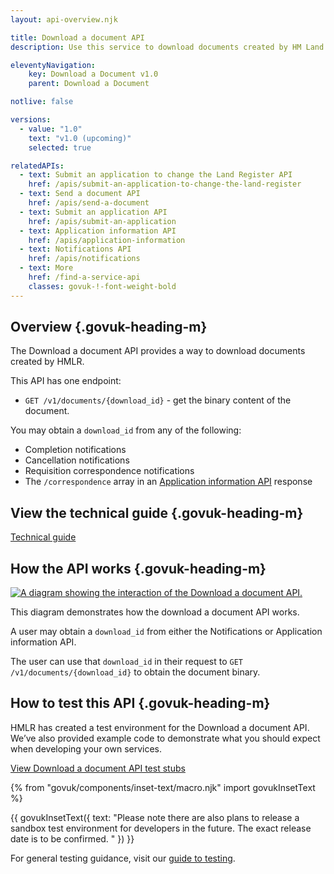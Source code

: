 ```yaml
---
layout: api-overview.njk

title: Download a document API
description: Use this service to download documents created by HM Land Registry.

eleventyNavigation:
    key: Download a Document v1.0
    parent: Download a Document

notlive: false

versions:
  - value: "1.0"
    text: "v1.0 (upcoming)"
    selected: true

relatedAPIs:
  - text: Submit an application to change the Land Register API
    href: /apis/submit-an-application-to-change-the-land-register 
  - text: Send a document API
    href: /apis/send-a-document
  - text: Submit an application API
    href: /apis/submit-an-application
  - text: Application information API
    href: /apis/application-information
  - text: Notifications API
    href: /apis/notifications
  - text: More
    href: /find-a-service-api
    classes: govuk-!-font-weight-bold
---
```


## Overview {.govuk-heading-m}

The Download a document API provides a way to download documents created by HMLR. 

This API has one endpoint:

- `GET /v1/documents/{download_id}` - get the binary content of the document.

You may obtain a `download_id` from any of the following:

- Completion notifications
- Cancellation notifications
- Requisition correspondence notifications
- The `/correspondence` array in an [Application information API](/apis/application-information) response

</section>
<section>

## View the technical guide {.govuk-heading-m}

[Technical guide](/apis/download-a-document/1.0/technical-guide)

</section>

<!-- <section>
## View the API specification {.govuk-heading-m}

[Web version (opens in a new tab)](https://landregistry.github.io/bgtechdoc/vcad/v0_3/vcad-spec.html#tag/Notifications-API){rel="noreferrer noopener" target="_blank"}

</section> -->
<section>

## How the API works {.govuk-heading-m}

<a target="_blank" href="/assets/images/Download-a-document-sequence-light.png">
  <img src="/assets/images/Download-a-document-sequence-light.png" alt="A diagram showing the interaction of the Download a document API.">
</a>

<br>

This diagram demonstrates how the download a document API works.

A user may obtain a `download_id` from either the Notifications or Application information API. 

The user can use that `download_id` in their request to `GET /v1/documents/{download_id}` to obtain the document binary.
 
</section>
<section>

## How to test this API {.govuk-heading-m}

HMLR has created a test environment for the Download a document API. We’ve also provided example code to demonstrate what you should expect when developing your own services. 

[View Download a document API test stubs](/apis/download-a-document/1.0/test-stubs)

{% from "govuk/components/inset-text/macro.njk" import govukInsetText %}

{{ govukInsetText({
  text: "Please note there are also plans to release a sandbox test environment for developers in the future. The exact release date is to be confirmed. "
}) }}

For general testing guidance, visit our [guide to testing](/a-guide-to-testing).

</section>

